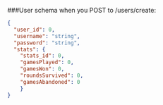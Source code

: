 ###User schema when you POST to /users/create:

```json
{
  "user_id": 0,
  "username": "string",
  "password": "string",
  "stats": {
    "stats_id": 0,
    "gamesPlayed": 0,
    "gamesWon": 0,
    "roundsSurvived": 0,
    "gamesAbandoned": 0
    }
}
```

